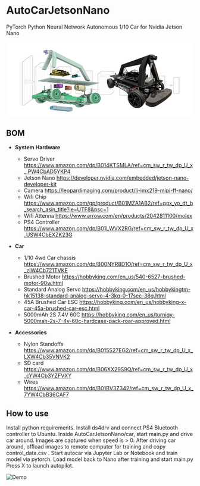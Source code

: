 # AutoCarJetsonNano
PyTorch Python Neural Network Autonomous 1/10 Car for Nvidia Jetson Nano

![Jetson Nano 1/10th RC Car](media/carbg.png)

## BOM

* **System Hardware**
    * Servo Driver https://www.amazon.com/dp/B014KTSMLA/ref=cm_sw_r_tw_dp_U_x_.PW4CbAD5YKP4
    * Jetson Nano https://developer.nvidia.com/embedded/jetson-nano-developer-kit
    * Camera https://leopardimaging.com/product/li-imx219-mipi-ff-nano/
    * Wifi Chip https://www.amazon.com/gp/product/B01MZA1AB2/ref=ppx_yo_dt_b_search_asin_title?ie=UTF8&psc=1
    * Wifi Attenna https://www.arrow.com/en/products/2042811100/molex
    * PS4 Controller https://www.amazon.com/dp/B01LWVX2RG/ref=cm_sw_r_tw_dp_U_x_USW4CbEXZK23G

* **Car**
    * 1/10 4wd Car chassis https://www.amazon.com/dp/B00NYR8D1O/ref=cm_sw_r_tw_dp_U_x_zIW4Cb721TVKE
    * Brushed Motor https://hobbyking.com/en_us/540-6527-brushed-motor-90w.html
    * Standard Analog Servo https://hobbyking.com/en_us/hobbykingtm-hk15138-standard-analog-servo-4-3kg-0-17sec-38g.html
    * 45A Brushed Car ESC https://hobbyking.com/en_us/hobbyking-x-car-45a-brushed-car-esc.html
    * 5000mAh 2S 7.4V 60C https://hobbyking.com/en_us/turnigy-5000mah-2s-7-4v-60c-hardcase-pack-roar-approved.html

* **Accessories**
    * Nylon Standoffs https://www.amazon.com/dp/B015S27EG2/ref=cm_sw_r_tw_dp_U_x_LXW4Cb35VNVK2
    * SD card https://www.amazon.com/dp/B06XX29S9Q/ref=cm_sw_r_tw_dp_U_x_cYW4Cb3YZFVXY
    * Wires https://www.amazon.com/dp/B01BV3Z342/ref=cm_sw_r_tw_dp_U_x_7YW4CbB36CAF7

## How to use

Install python requirements. Install ds4drv and connect PS4 Bluetooth controller to Ubuntu. Inside AutoCarJetsonNano/car, start main.py and drive car around.  Images are captured when speed is > 0.  After driving car around, offload images to remote computer for training and copy control_data.csv .  Start autocar via Jupyter Lab or Notebook and train model via pytorch. Load model back to Nano after training and start main.py  Press X to launch autopilot.

![Demo](media/JetsonNanoCarPytorch.gif)
